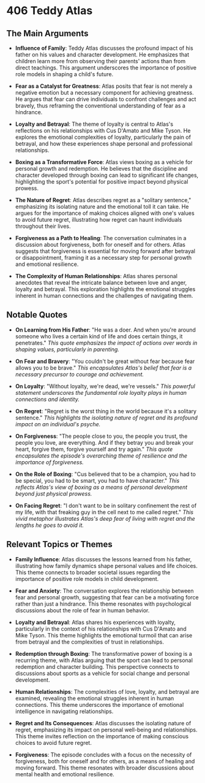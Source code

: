 # 406 Teddy Atlas

## The Main Arguments

- **Influence of Family**: Teddy Atlas discusses the profound impact of his father on his values and character development. He emphasizes that children learn more from observing their parents' actions than from direct teachings. This argument underscores the importance of positive role models in shaping a child's future.

- **Fear as a Catalyst for Greatness**: Atlas posits that fear is not merely a negative emotion but a necessary component for achieving greatness. He argues that fear can drive individuals to confront challenges and act bravely, thus reframing the conventional understanding of fear as a hindrance.

- **Loyalty and Betrayal**: The theme of loyalty is central to Atlas's reflections on his relationships with Cus D'Amato and Mike Tyson. He explores the emotional complexities of loyalty, particularly the pain of betrayal, and how these experiences shape personal and professional relationships.

- **Boxing as a Transformative Force**: Atlas views boxing as a vehicle for personal growth and redemption. He believes that the discipline and character developed through boxing can lead to significant life changes, highlighting the sport's potential for positive impact beyond physical prowess.

- **The Nature of Regret**: Atlas describes regret as a "solitary sentence," emphasizing its isolating nature and the emotional toll it can take. He argues for the importance of making choices aligned with one's values to avoid future regret, illustrating how regret can haunt individuals throughout their lives.

- **Forgiveness as a Path to Healing**: The conversation culminates in a discussion about forgiveness, both for oneself and for others. Atlas suggests that forgiveness is essential for moving forward after betrayal or disappointment, framing it as a necessary step for personal growth and emotional resilience.

- **The Complexity of Human Relationships**: Atlas shares personal anecdotes that reveal the intricate balance between love and anger, loyalty and betrayal. This exploration highlights the emotional struggles inherent in human connections and the challenges of navigating them.

## Notable Quotes

- **On Learning from His Father**: "He was a doer. And when you're around someone who lives a certain kind of life and does certain things, it penetrates."
  *This quote emphasizes the impact of actions over words in shaping values, particularly in parenting.*

- **On Fear and Bravery**: "You couldn't be great without fear because fear allows you to be brave."
  *This encapsulates Atlas's belief that fear is a necessary precursor to courage and achievement.*

- **On Loyalty**: "Without loyalty, we're dead, we're vessels."
  *This powerful statement underscores the fundamental role loyalty plays in human connections and identity.*

- **On Regret**: "Regret is the worst thing in the world because it's a solitary sentence."
  *This highlights the isolating nature of regret and its profound impact on an individual's psyche.*

- **On Forgiveness**: "The people close to you, the people you trust, the people you love, are everything. And if they betray you and break your heart, forgive them, forgive yourself and try again."
  *This quote encapsulates the episode's overarching theme of resilience and the importance of forgiveness.*

- **On the Role of Boxing**: "Cus believed that to be a champion, you had to be special, you had to be smart, you had to have character."
  *This reflects Atlas's view of boxing as a means of personal development beyond just physical prowess.*

- **On Facing Regret**: "I don't want to be in solitary confinement the rest of my life, with that freaking guy in the cell next to me called regret."
  *This vivid metaphor illustrates Atlas's deep fear of living with regret and the lengths he goes to avoid it.*

## Relevant Topics or Themes

- **Family Influence**: Atlas discusses the lessons learned from his father, illustrating how family dynamics shape personal values and life choices. This theme connects to broader societal issues regarding the importance of positive role models in child development.

- **Fear and Anxiety**: The conversation explores the relationship between fear and personal growth, suggesting that fear can be a motivating force rather than just a hindrance. This theme resonates with psychological discussions about the role of fear in human behavior.

- **Loyalty and Betrayal**: Atlas shares his experiences with loyalty, particularly in the context of his relationships with Cus D'Amato and Mike Tyson. This theme highlights the emotional turmoil that can arise from betrayal and the complexities of trust in relationships.

- **Redemption through Boxing**: The transformative power of boxing is a recurring theme, with Atlas arguing that the sport can lead to personal redemption and character building. This perspective connects to discussions about sports as a vehicle for social change and personal development.

- **Human Relationships**: The complexities of love, loyalty, and betrayal are examined, revealing the emotional struggles inherent in human connections. This theme underscores the importance of emotional intelligence in navigating relationships.

- **Regret and Its Consequences**: Atlas discusses the isolating nature of regret, emphasizing its impact on personal well-being and relationships. This theme invites reflection on the importance of making conscious choices to avoid future regret.

- **Forgiveness**: The episode concludes with a focus on the necessity of forgiveness, both for oneself and for others, as a means of healing and moving forward. This theme resonates with broader discussions about mental health and emotional resilience.
